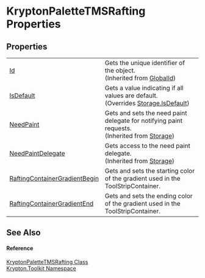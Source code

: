 # KryptonPaletteTMSRafting Properties




## Properties
<table>
<tr>
<td><a href="71a6846f-bfb6-fb58-b361-6b43ae0583a8.md">Id</a></td>
<td>Gets the unique identifier of the object.<br />(Inherited from <a href="9ef2ca3a-e03e-8927-105a-2f9a6fbdf849.md">GlobalId</a>)</td></tr>
<tr>
<td><a href="57182a2b-ba09-1815-e2aa-f146fffcc543.md">IsDefault</a></td>
<td>Gets a value indicating if all values are default.<br />(Overrides <a href="bbc0e831-9474-3bce-65dc-0625d793d8c1.md">Storage.IsDefault</a>)</td></tr>
<tr>
<td><a href="097a0f47-e60c-4bf7-802c-8391c6d8feff.md">NeedPaint</a></td>
<td>Gets and sets the need paint delegate for notifying paint requests.<br />(Inherited from <a href="8406cf55-79a3-e579-4094-be084e489431.md">Storage</a>)</td></tr>
<tr>
<td><a href="879ca7f2-32c5-8581-44f2-c7aee6491db2.md">NeedPaintDelegate</a></td>
<td>Gets access to the need paint delegate.<br />(Inherited from <a href="8406cf55-79a3-e579-4094-be084e489431.md">Storage</a>)</td></tr>
<tr>
<td><a href="36054b83-b260-024a-3b17-6031596cdf82.md">RaftingContainerGradientBegin</a></td>
<td>Gets and sets the starting color of the gradient used in the ToolStripContainer.</td></tr>
<tr>
<td><a href="b8ff4896-74ff-8d32-1a9a-7d6a7cd18d7c.md">RaftingContainerGradientEnd</a></td>
<td>Gets and sets the ending color of the gradient used in the ToolStripContainer.</td></tr>
</table>

## See Also


#### Reference
<a href="15c36a46-c88b-d659-460b-069f15afa878.md">KryptonPaletteTMSRafting Class</a>  
<a href="79d2eac2-21f4-54ff-7552-b20c33c30600.md">Krypton.Toolkit Namespace</a>  
